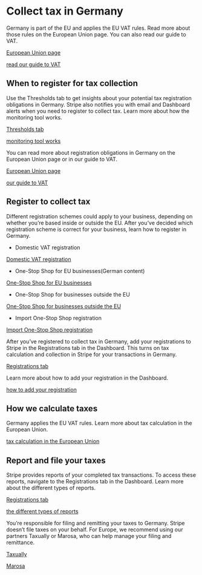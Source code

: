 # Collect tax in Germany

Germany is part of the EU and applies the EU VAT rules. Read more about those rules on the European Union page. You can also read our guide to VAT.

[European Union page](/tax/supported-countries/european-union)

[read our guide to VAT](https://stripe.com/guides/tax-registration-process-europe)

## When to register for tax collection

Use the Thresholds tab to get insights about your potential tax registration obligations in Germany. Stripe also notifies you with email and Dashboard alerts when you need to register to collect tax. Learn more about how the monitoring tool works.

[Thresholds tab](https://dashboard.stripe.com/tax/thresholds)

[monitoring tool works](/tax/monitoring)

You can read more about registration obligations in Germany on the European Union page or in our guide to VAT.

[European Union page](/tax/supported-countries/european-union)

[our guide to VAT](https://stripe.com/guides/tax-registration-process-europe)

## Register to collect tax

Different registration schemes could apply to your business, depending on whether you’re based inside or outside the EU. After you’ve decided which registration scheme is correct for your business, learn how to register in Germany.

- Domestic VAT registration

[Domestic VAT registration](https://www.elster.de/bportal/infoseite/unternehmer_bop?locale=en_US)

- One-Stop Shop for EU businesses(German content)

[One-Stop Shop for EU businesses](https://www.bzst.de/DE/Unternehmen/Umsatzsteuer/One-Stop-Shop_EU/one_stop_shop_eu_node.html)

- One-Stop Shop for businesses outside the EU

[One-Stop Shop for businesses outside the EU](https://www.bzst.de/EN/Businesses/OSS_non_Union/OSS_non_union_scheme/OSS_non_union_scheme_node.html)

- Import One-Stop Shop registration

[Import One-Stop Shop registration](https://www.bzst.de/EN/Businesses/Import_One_Stop_Shop/import_one_stop_shop_node.html)

After you’ve registered to collect tax in Germany, add your registrations to Stripe in the Registrations tab in the Dashboard. This turns on tax calculation and collection in Stripe for your transactions in Germany.

[Registrations tab](https://dashboard.stripe.com/tax/registrations?location=de)

Learn more about how to add your registration in the Dashboard.

[how to add your registration](/tax/registering#track-your-registrations-in-the-tax-dashboard)

## How we calculate taxes

Germany applies the EU VAT rules. Learn more about tax calculation in the European Union.

[tax calculation in the European Union](/tax/supported-countries/european-union)

## Report and file your taxes

Stripe provides reports of your completed tax transactions. To access these reports, navigate to the Registrations tab in the Dashboard. Learn more about the different types of reports.

[Registrations tab](https://dashboard.stripe.com/tax/registrations)

[the different types of reports](/tax/reports)

You’re responsible for filing and remitting your taxes to Germany. Stripe doesn’t file taxes on your behalf. For Europe, we recommend using our partners Taxually or Marosa, who can help manage your filing and remittance.

[Taxually](https://stripe.taxually.com/)

[Marosa](https://marosavat.com/stripe-and-marosa/)
